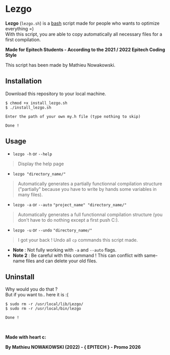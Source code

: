 # Lezgo

**Lezgo** (`lezgo.sh`) is a [bash](https://en.wikipedia.org/wiki/Bash_%28Unix_shell%29) script made for people who wants to optimize everything =)
<br />
With this script, you are able to copy automatically all necessary files for a first compilation.
<br />

**Made for Epitech Students - According to the 2021 / 2022 Epitech Coding Style**

This script has been made by Mathieu Nowakowski.

## Installation
Download this repository to your local machine.

    $ chmod +x install_lezgo.sh
    $ ./install_lezgo.sh
    
    Enter the path of your own my.h file (type nothing to skip)
    
    Done !

## Usage

- `lezgo -h` or `--help`
> Display the help page
- `lezgo "directory_name/"`
> Automatically generates a partially functionnal compilation structure ("partially" because you have to write by hands some variables in many files).
- `lezgo -a` or `--auto` `"project_name" "directory_name/"`
> Automatically generates a full functionnal compilation structure (you don't have to do nothing except a first push C:).
- `lezgo -u` or `--undo` `"directory_name/"`
> I got your back ! Undo all `cp` commands this script made.
  - **Note** : Not fully working with `-a` and `--auto` flags.
  - **Note 2** : Be careful with this command ! This can conflict with same-name files and can delete your old files.

## Uninstall
Why would you do that ?
<br />
But if you want to.. here it is :(

    $ sudo rm -r /usr/local/lib/Lezgo/
    $ sudo rm -r /usr/local/bin/lezgo
    
    Done !
<br />


**Made with heart c:**

**By Mathieu NOWAKOWSKI (2022) - { EPITECH } - Promo 2026**
